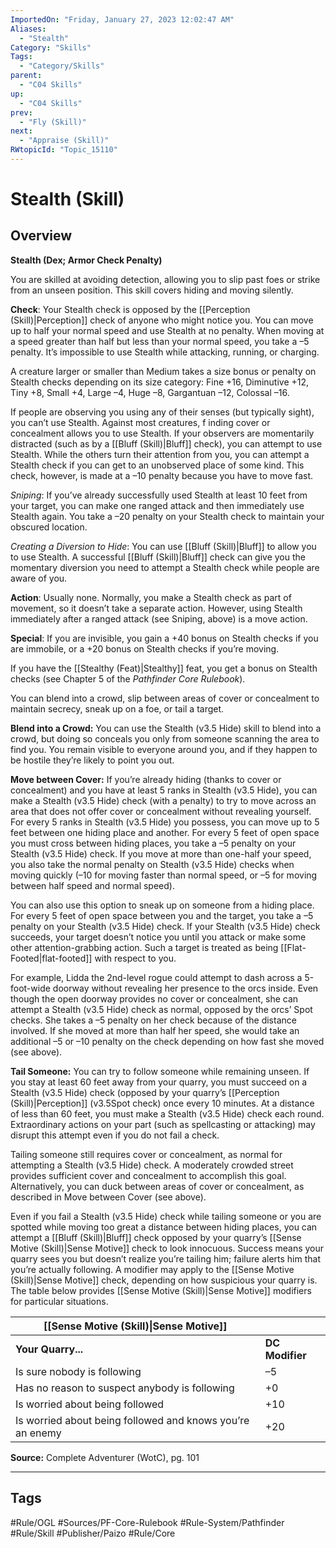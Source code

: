 ```yaml
---
ImportedOn: "Friday, January 27, 2023 12:02:47 AM"
Aliases:
  - "Stealth"
Category: "Skills"
Tags:
  - "Category/Skills"
parent:
  - "C04 Skills"
up:
  - "C04 Skills"
prev:
  - "Fly (Skill)"
next:
  - "Appraise (Skill)"
RWtopicId: "Topic_15110"
---
```

# Stealth (Skill)
## Overview
**Stealth (Dex; Armor Check Penalty)**

You are skilled at avoiding detection, allowing you to slip past foes or strike from an unseen position. This skill covers hiding and moving silently.

**Check**: Your Stealth check is opposed by the [[Perception (Skill)|Perception]] check of anyone who might notice you. You can move up to half your normal speed and use Stealth at no penalty. When moving at a speed greater than half but less than your normal speed, you take a –5 penalty. It’s impossible to use Stealth while attacking, running, or charging.

A creature larger or smaller than Medium takes a size bonus or penalty on Stealth checks depending on its size category: Fine +16, Diminutive +12, Tiny +8, Small +4, Large –4, Huge –8, Gargantuan –12, Colossal –16.

If people are observing you using any of their senses (but typically sight), you can’t use Stealth. Against most creatures, f inding cover or concealment allows you to use Stealth. If your observers are momentarily distracted (such as by a [[Bluff (Skill)|Bluff]] check), you can attempt to use Stealth. While the others turn their attention from you, you can attempt a Stealth check if you can get to an unobserved place of some kind. This check, however, is made at a –10 penalty because you have to move fast.

*Sniping*: If you’ve already successfully used Stealth at least 10 feet from your target, you can make one ranged attack and then immediately use Stealth again. You take a –20 penalty on your Stealth check to maintain your obscured location.

*Creating a Diversion to Hide*: You can use [[Bluff (Skill)|Bluff]] to allow you to use Stealth. A successful [[Bluff (Skill)|Bluff]] check can give you the momentary diversion you need to attempt a Stealth check while people are aware of you.

**Action**: Usually none. Normally, you make a Stealth check as part of movement, so it doesn’t take a separate action. However, using Stealth immediately after a ranged attack (see Sniping, above) is a move action.

**Special**: If you are invisible, you gain a +40 bonus on Stealth checks if you are immobile, or a +20 bonus on Stealth checks if you’re moving.

If you have the [[Stealthy (Feat)|Stealthy]] feat, you get a bonus on Stealth checks (see Chapter 5 of the *Pathfinder Core Rulebook*).

You can blend into a crowd, slip between areas of cover or concealment to maintain secrecy, sneak up on a foe, or tail a target.

**Blend into a Crowd:** You can use the Stealth (v3.5 Hide) skill to blend into a crowd, but doing so conceals you only from someone scanning the area to find you. You remain visible to everyone around you, and if they happen to be hostile they’re likely to point you out.

**Move between Cover:** If you’re already hiding (thanks to cover or concealment) and you have at least 5 ranks in Stealth (v3.5 Hide), you can make a Stealth (v3.5 Hide) check (with a penalty) to try to move across an area that does not offer cover or concealment without revealing yourself. For every 5 ranks in Stealth (v3.5 Hide) you possess, you can move up to 5 feet between one hiding place and another. For every 5 feet of open space you must cross between hiding places, you take a –5 penalty on your Stealth (v3.5 Hide) check. If you move at more than one-half your speed, you also take the normal penalty on Stealth (v3.5 Hide) checks when moving quickly (–10 for moving faster than normal speed, or –5 for moving between half speed and normal speed).

You can also use this option to sneak up on someone from a hiding place. For every 5 feet of open space between you and the target, you take a –5 penalty on your Stealth (v3.5 Hide) check. If your Stealth (v3.5 Hide) check succeeds, your target doesn’t notice you until you attack or make some other attention-grabbing action. Such a target is treated as being [[Flat-Footed|flat-footed]] with respect to you.

For example, Lidda the 2nd-level rogue could attempt to dash across a 5-foot-wide doorway without revealing her presence to the orcs inside. Even though the open doorway provides no cover or concealment, she can attempt a Stealth (v3.5 Hide) check as normal, opposed by the orcs’ Spot checks. She takes a –5 penalty on her check because of the distance involved. If she moved at more than half her speed, she would take an additional –5 or –10 penalty on the check depending on how fast she moved (see above).

**Tail Someone:** You can try to follow someone while remaining unseen. If you stay at least 60 feet away from your quarry, you must succeed on a Stealth (v3.5 Hide) check (opposed by your quarry’s [[Perception (Skill)|Perception]] (v3.5Spot check) once every 10 minutes. At a distance of less than 60 feet, you must make a Stealth (v3.5 Hide) check each round. Extraordinary actions on your part (such as spellcasting or attacking) may disrupt this attempt even if you do not fail a check.

Tailing someone still requires cover or concealment, as normal for attempting a Stealth (v3.5 Hide) check. A moderately crowded street provides sufficient cover and concealment to accomplish this goal. Alternatively, you can duck between areas of cover or concealment, as described in Move between Cover (see above).

Even if you fail a Stealth (v3.5 Hide) check while tailing someone or you are spotted while moving too great a distance between hiding places, you can attempt a [[Bluff (Skill)|Bluff]] check opposed by your quarry’s [[Sense Motive (Skill)|Sense Motive]] check to look innocuous. Success means your quarry sees you but doesn’t realize you’re tailing him; failure alerts him that you’re actually following. A modifier may apply to the [[Sense Motive (Skill)|Sense Motive]] check, depending on how suspicious your quarry is. The table below provides [[Sense Motive (Skill)|Sense Motive]] modifiers for particular situations.


| **[[Sense Motive (Skill)\|Sense Motive]]** |  |
|---|---|
| **Your Quarry...** | **DC Modifier** |
| Is sure nobody is following | –5 |
| Has no reason to suspect anybody is following | +0 |
| Is worried about being followed | +10 |
| Is worried about being followed and knows you’re an enemy | +20 |

**Source:** Complete Adventurer (WotC), pg. 101


---
## Tags
#Rule/OGL #Sources/PF-Core-Rulebook #Rule-System/Pathfinder #Rule/Skill #Publisher/Paizo #Rule/Core

